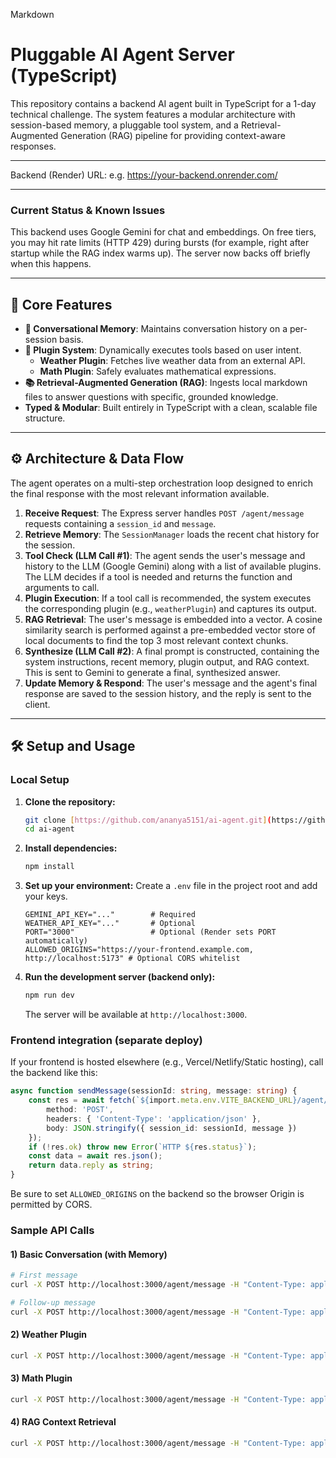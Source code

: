 Markdown

# Pluggable AI Agent Server (TypeScript)

This repository contains a backend AI agent built in TypeScript for a 1-day technical challenge. The system features a modular architecture with session-based memory, a pluggable tool system, and a Retrieval-Augmented Generation (RAG) pipeline for providing context-aware responses.

---

Backend (Render) URL: e.g. <https://your-backend.onrender.com/>

---

### Current Status & Known Issues

This backend uses Google Gemini for chat and embeddings. On free tiers, you may hit rate limits (HTTP 429) during bursts (for example, right after startup while the RAG index warms up). The server now backs off briefly when this happens.

---

## 🚀 Core Features

* **🧠 Conversational Memory**: Maintains conversation history on a per-session basis.
* **🔌 Plugin System**: Dynamically executes tools based on user intent.
  * **Weather Plugin**: Fetches live weather data from an external API.
  * **Math Plugin**: Safely evaluates mathematical expressions.
* **📚 Retrieval-Augmented Generation (RAG)**: Ingests local markdown files to answer questions with specific, grounded knowledge.
* **Typed & Modular**: Built entirely in TypeScript with a clean, scalable file structure.

---

## ⚙️ Architecture & Data Flow

The agent operates on a multi-step orchestration loop designed to enrich the final response with the most relevant information available.

1. **Receive Request**: The Express server handles `POST /agent/message` requests containing a `session_id` and `message`.
2. **Retrieve Memory**: The `SessionManager` loads the recent chat history for the session.
3. **Tool Check (LLM Call #1)**: The agent sends the user's message and history to the LLM (Google Gemini) along with a list of available plugins. The LLM decides if a tool is needed and returns the function and arguments to call.
4. **Plugin Execution**: If a tool call is recommended, the system executes the corresponding plugin (e.g., `weatherPlugin`) and captures its output.
5. **RAG Retrieval**: The user's message is embedded into a vector. A cosine similarity search is performed against a pre-embedded vector store of local documents to find the top 3 most relevant context chunks.
6. **Synthesize (LLM Call #2)**: A final prompt is constructed, containing the system instructions, recent memory, plugin output, and RAG context. This is sent to Gemini to generate a final, synthesized answer.
7. **Update Memory & Respond**: The user's message and the agent's final response are saved to the session history, and the reply is sent to the client.

---

## 🛠️ Setup and Usage

### Local Setup

1. **Clone the repository:**

    ```bash
    git clone [https://github.com/ananya5151/ai-agent.git](https://github.com/ananya5151/ai-agent.git)
    cd ai-agent
    ```

2. **Install dependencies:**

    ```bash
    npm install
    ```

3. **Set up your environment:**
    Create a `.env` file in the project root and add your keys.

    ```env
    GEMINI_API_KEY="..."        # Required
    WEATHER_API_KEY="..."       # Optional
    PORT="3000"                 # Optional (Render sets PORT automatically)
    ALLOWED_ORIGINS="https://your-frontend.example.com, http://localhost:5173" # Optional CORS whitelist
    ```

4. **Run the development server (backend only):**

    ```bash
    npm run dev
    ```

    The server will be available at `http://localhost:3000`.

### Frontend integration (separate deploy)

If your frontend is hosted elsewhere (e.g., Vercel/Netlify/Static hosting), call the backend like this:

```ts
async function sendMessage(sessionId: string, message: string) {
    const res = await fetch(`${import.meta.env.VITE_BACKEND_URL}/agent/message`, {
        method: 'POST',
        headers: { 'Content-Type': 'application/json' },
        body: JSON.stringify({ session_id: sessionId, message })
    });
    if (!res.ok) throw new Error(`HTTP ${res.status}`);
    const data = await res.json();
    return data.reply as string;
}
```

Be sure to set `ALLOWED_ORIGINS` on the backend so the browser Origin is permitted by CORS.

### Sample API Calls

#### 1) Basic Conversation (with Memory)

```bash
# First message
curl -X POST http://localhost:3000/agent/message -H "Content-Type: application/json" -d '{"session_id": "convo-01", "message": "My name is Ananya."}'

# Follow-up message
curl -X POST http://localhost:3000/agent/message -H "Content-Type: application/json" -d '{"session_id": "convo-01", "message": "What is my name?"}'
```

#### 2) Weather Plugin

```bash
curl -X POST http://localhost:3000/agent/message -H "Content-Type: application/json" -d '{"session_id": "weather-test", "message": "What is the weather like in Lucknow?"}'
```

#### 3) Math Plugin

```bash
curl -X POST http://localhost:3000/agent/message -H "Content-Type: application/json" -d '{"session_id": "math-test", "message": "Can you calculate (100 / 5) * 2 + 15?"}'
```

#### 4) RAG Context Retrieval

```bash
curl -X POST http://localhost:3000/agent/message -H "Content-Type: application/json" -d '{"session_id": "rag-test", "message": "How does the RAG system perform retrieval?"}'
```
